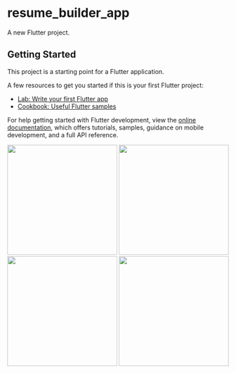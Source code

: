 # resume_builder_app

A new Flutter project.

## Getting Started

This project is a starting point for a Flutter application.

A few resources to get you started if this is your first Flutter project:

- [Lab: Write your first Flutter app](https://docs.flutter.dev/get-started/codelab)
- [Cookbook: Useful Flutter samples](https://docs.flutter.dev/cookbook)

For help getting started with Flutter development, view the
[online documentation](https://docs.flutter.dev/), which offers tutorials,
samples, guidance on mobile development, and a full API reference.


<img src= "https://user-images.githubusercontent.com/118421837/232280692-57fdfb05-3c4e-443f-8411-fc7f317713e0.png" width="250px"></img>
<img src= "https://user-images.githubusercontent.com/118421837/232280801-b527d18b-4f6b-4e3f-bf31-f4abd8677602.png" width="250px"></img>
<img src= "https://user-images.githubusercontent.com/118421837/232281954-5863437f-6e4d-418e-b5f0-a640bb64f45d.png" width="250px"></img>
<img src= "https://user-images.githubusercontent.com/131134576/233122984-9f2d3491-269c-4e81-b82a-0f1be71f7457.png" width="250px"></img>
